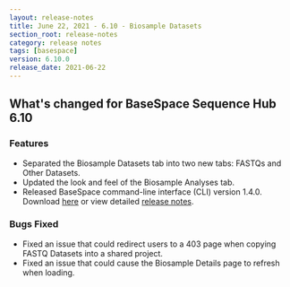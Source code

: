 ```yaml
---
layout: release-notes
title: June 22, 2021 - 6.10 - Biosample Datasets
section_root: release-notes
category: release notes
tags: [basespace]
version: 6.10.0
release_date: 2021-06-22
---
```


## What's changed for BaseSpace Sequence Hub 6.10

### Features
 - Separated the Biosample Datasets tab into two new tabs: FASTQs and Other Datasets.
 - Updated the look and feel of the Biosample Analyses tab.
 - Released BaseSpace command-line interface (CLI) version 1.4.0. Download [here](https://launch.basespace.illumina.com/CLI/latest/latest.html) or view detailed [release notes](https://developer.basespace.illumina.com/docs/content/documentation/cli/cli-releasenotes).

### Bugs Fixed
 - Fixed an issue that could redirect users to a 403 page when copying FASTQ Datasets into a shared project.
 - Fixed an issue that could cause the Biosample Details page to refresh when loading.